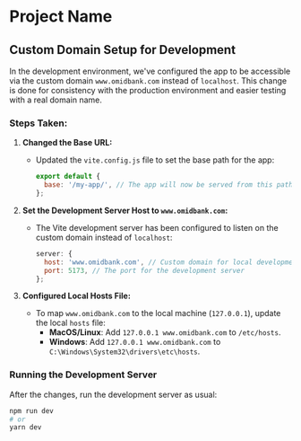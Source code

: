 # Project Name

## Custom Domain Setup for Development

In the development environment, we've configured the app to be accessible via the custom domain `www.omidbank.com` instead of `localhost`. This change is done for consistency with the production environment and easier testing with a real domain name.

### Steps Taken:

1. **Changed the Base URL:**
   - Updated the `vite.config.js` file to set the base path for the app:
     ```js
     export default {
       base: '/my-app/', // The app will now be served from this path
     };
     ```

2. **Set the Development Server Host to `www.omidbank.com`:**
   - The Vite development server has been configured to listen on the custom domain instead of `localhost`:
     ```js
     server: {
       host: 'www.omidbank.com', // Custom domain for local development
       port: 5173, // The port for the development server
     };
     ```

3. **Configured Local Hosts File:**
   - To map `www.omidbank.com` to the local machine (`127.0.0.1`), update the local `hosts` file:
     - **MacOS/Linux**: Add `127.0.0.1 www.omidbank.com` to `/etc/hosts`.
     - **Windows**: Add `127.0.0.1 www.omidbank.com` to `C:\Windows\System32\drivers\etc\hosts`.

### Running the Development Server

After the changes, run the development server as usual:

```bash
npm run dev
# or
yarn dev
